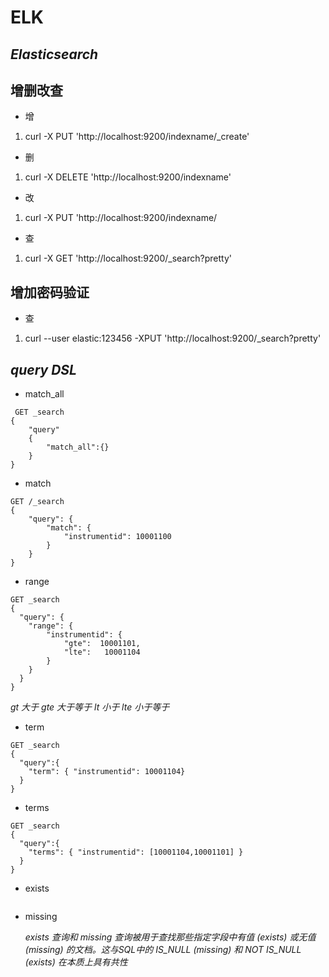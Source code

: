 # ELK
## *Elasticsearch*
## 增删改查
+ 增
1. curl -X PUT 'http://localhost:9200/indexname/_create'
+ 删
1. curl -X DELETE 'http://localhost:9200/indexname'
+ 改
1. curl -X PUT 'http://localhost:9200/indexname/
+ 查
1. curl -X GET 'http://localhost:9200/_search?pretty'

## 增加密码验证
+ 查
1. curl  --user elastic:123456 -XPUT  'http://localhost:9200/_search?pretty'

## *query DSL*
+ match_all
```
 GET _search
{
    "query"
    {
        "match_all":{}
    }
}
```
+ match
```
GET /_search
{
    "query": {
        "match": {
            "instrumentid": 10001100
        }
    }
}
```
+ range
```
GET _search
{
  "query": {
    "range": {
        "instrumentid": {
            "gte":  10001101,
            "lte":   10001104
        }
    }
  }
}
```
*gt 大于
gte 大于等于
lt 小于
lte 小于等于*

+ term
```
GET _search
{
  "query":{
    "term": { "instrumentid": 10001104}
  }
}
```
+ terms
```
GET _search
{
  "query":{
    "terms": { "instrumentid": [10001104,10001101] }
  }
}
```
+ exists
```

```
+ missing

    *exists 查询和 missing 查询被用于查找那些指定字段中有值 (exists) 或无值 (missing) 的文档。这与SQL中的 IS_NULL (missing) 和 NOT IS_NULL (exists) 在本质上具有共性*
```

```